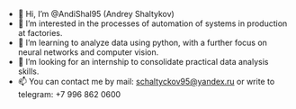 - 👋 Hi, I’m @AndiShal95 (Andrey Shaltykov)
- 👀 I’m interested in the processes of automation of systems in production at factories.
- 🌱 I’m learning to analyze data using python, with a further focus on neural networks and computer vision.
- 💞️ I’m looking for an internship to consolidate practical data analysis skills.
- 📫 You can contact me by mail: schaltyckov95@yandex.ru or write to telegram: +7 996 862 0600

<!---
AndiShal95/AndiShal95 is a ✨ special ✨ repository because its `README.md` (this file) appears on your GitHub profile.
You can click the Preview link to take a look at your changes.
--->

